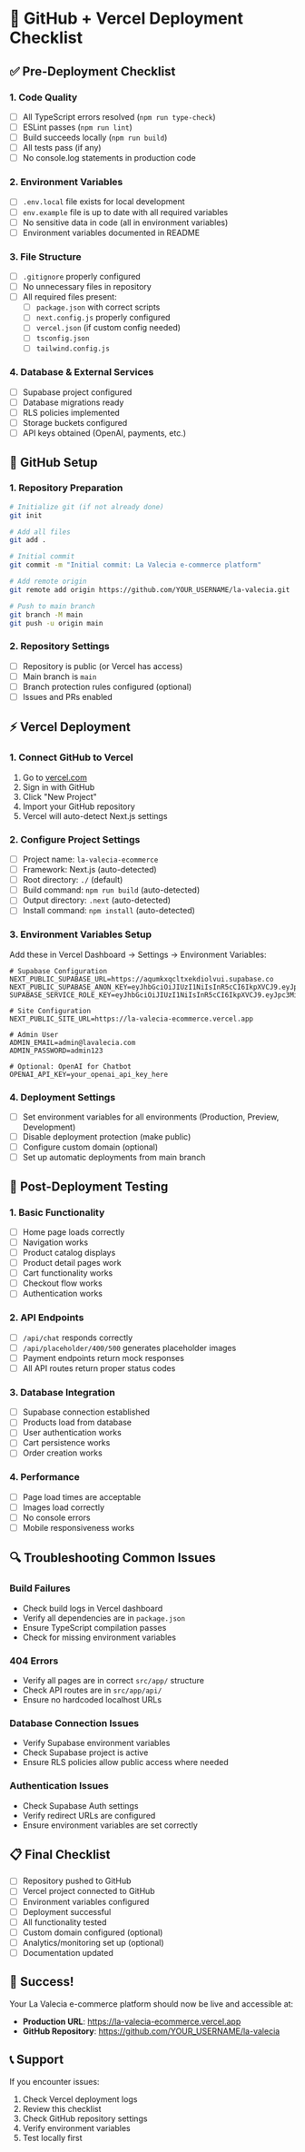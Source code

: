 # 🚀 GitHub + Vercel Deployment Checklist

## ✅ Pre-Deployment Checklist

### 1. Code Quality
- [ ] All TypeScript errors resolved (`npm run type-check`)
- [ ] ESLint passes (`npm run lint`)
- [ ] Build succeeds locally (`npm run build`)
- [ ] All tests pass (if any)
- [ ] No console.log statements in production code

### 2. Environment Variables
- [ ] `.env.local` file exists for local development
- [ ] `env.example` file is up to date with all required variables
- [ ] No sensitive data in code (all in environment variables)
- [ ] Environment variables documented in README

### 3. File Structure
- [ ] `.gitignore` properly configured
- [ ] No unnecessary files in repository
- [ ] All required files present:
  - [ ] `package.json` with correct scripts
  - [ ] `next.config.js` properly configured
  - [ ] `vercel.json` (if custom config needed)
  - [ ] `tsconfig.json`
  - [ ] `tailwind.config.js`

### 4. Database & External Services
- [ ] Supabase project configured
- [ ] Database migrations ready
- [ ] RLS policies implemented
- [ ] Storage buckets configured
- [ ] API keys obtained (OpenAI, payments, etc.)

## 🔧 GitHub Setup

### 1. Repository Preparation
```bash
# Initialize git (if not already done)
git init

# Add all files
git add .

# Initial commit
git commit -m "Initial commit: La Valecia e-commerce platform"

# Add remote origin
git remote add origin https://github.com/YOUR_USERNAME/la-valecia.git

# Push to main branch
git branch -M main
git push -u origin main
```

### 2. Repository Settings
- [ ] Repository is public (or Vercel has access)
- [ ] Main branch is `main`
- [ ] Branch protection rules configured (optional)
- [ ] Issues and PRs enabled

## ⚡ Vercel Deployment

### 1. Connect GitHub to Vercel
1. Go to [vercel.com](https://vercel.com)
2. Sign in with GitHub
3. Click "New Project"
4. Import your GitHub repository
5. Vercel will auto-detect Next.js settings

### 2. Configure Project Settings
- [ ] Project name: `la-valecia-ecommerce`
- [ ] Framework: Next.js (auto-detected)
- [ ] Root directory: `./` (default)
- [ ] Build command: `npm run build` (auto-detected)
- [ ] Output directory: `.next` (auto-detected)
- [ ] Install command: `npm install` (auto-detected)

### 3. Environment Variables Setup
Add these in Vercel Dashboard → Settings → Environment Variables:

```env
# Supabase Configuration
NEXT_PUBLIC_SUPABASE_URL=https://aqumkxqcltxekdiolvui.supabase.co
NEXT_PUBLIC_SUPABASE_ANON_KEY=eyJhbGciOiJIUzI1NiIsInR5cCI6IkpXVCJ9.eyJpc3MiOiJzdXBhYmFzZSIsInJlZiI6ImFxdW1reHFjbHR4ZWtkaW9sdnVpIiwicm9sZSI6ImFub24iLCJpYXQiOjE3NTgzNDI4OTYsImV4cCI6MjA3MzkxODg5Nn0.WgD7RRjp1UIB0PbNgeSm1K4aryRA4KR9F0d8KBae8EI
SUPABASE_SERVICE_ROLE_KEY=eyJhbGciOiJIUzI1NiIsInR5cCI6IkpXVCJ9.eyJpc3MiOiJzdXBhYmFzZSIsInJlZiI6ImFxdW1reHFjbHR4ZWtkaW9sdnVpIiwicm9sZSI6InNlcnZpY2Vfcm9sZSIsImlhdCI6MTc1ODM0Mjg5NiwiZXhwIjoyMDczOTE4ODk2fQ.JBeoYGWvRoYFYiChEcPQ8lINYELw5x_r9xpkf8ddqYQ

# Site Configuration
NEXT_PUBLIC_SITE_URL=https://la-valecia-ecommerce.vercel.app

# Admin User
ADMIN_EMAIL=admin@lavalecia.com
ADMIN_PASSWORD=admin123

# Optional: OpenAI for Chatbot
OPENAI_API_KEY=your_openai_api_key_here
```

### 4. Deployment Settings
- [ ] Set environment variables for all environments (Production, Preview, Development)
- [ ] Disable deployment protection (make public)
- [ ] Configure custom domain (optional)
- [ ] Set up automatic deployments from main branch

## 🧪 Post-Deployment Testing

### 1. Basic Functionality
- [ ] Home page loads correctly
- [ ] Navigation works
- [ ] Product catalog displays
- [ ] Product detail pages work
- [ ] Cart functionality works
- [ ] Checkout flow works
- [ ] Authentication works

### 2. API Endpoints
- [ ] `/api/chat` responds correctly
- [ ] `/api/placeholder/400/500` generates placeholder images
- [ ] Payment endpoints return mock responses
- [ ] All API routes return proper status codes

### 3. Database Integration
- [ ] Supabase connection established
- [ ] Products load from database
- [ ] User authentication works
- [ ] Cart persistence works
- [ ] Order creation works

### 4. Performance
- [ ] Page load times are acceptable
- [ ] Images load correctly
- [ ] No console errors
- [ ] Mobile responsiveness works

## 🔍 Troubleshooting Common Issues

### Build Failures
- Check build logs in Vercel dashboard
- Verify all dependencies are in `package.json`
- Ensure TypeScript compilation passes
- Check for missing environment variables

### 404 Errors
- Verify all pages are in correct `src/app/` structure
- Check API routes are in `src/app/api/`
- Ensure no hardcoded localhost URLs

### Database Connection Issues
- Verify Supabase environment variables
- Check Supabase project is active
- Ensure RLS policies allow public access where needed

### Authentication Issues
- Check Supabase Auth settings
- Verify redirect URLs are configured
- Ensure environment variables are set correctly

## 📋 Final Checklist

- [ ] Repository pushed to GitHub
- [ ] Vercel project connected to GitHub
- [ ] Environment variables configured
- [ ] Deployment successful
- [ ] All functionality tested
- [ ] Custom domain configured (optional)
- [ ] Analytics/monitoring set up (optional)
- [ ] Documentation updated

## 🎉 Success!

Your La Valecia e-commerce platform should now be live and accessible at:
- **Production URL**: https://la-valecia-ecommerce.vercel.app
- **GitHub Repository**: https://github.com/YOUR_USERNAME/la-valecia

## 📞 Support

If you encounter issues:
1. Check Vercel deployment logs
2. Review this checklist
3. Check GitHub repository settings
4. Verify environment variables
5. Test locally first
